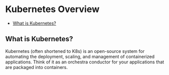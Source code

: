 # Kubernetes Overview

- [What is Kubernetes?](#what-is-kubernetes)


## What is Kubernetes?

Kubernetes (often shortened to K8s) is an open-source system for automating the deployment, scaling, and management of containerized applications. Think of it as an orchestra conductor for your applications that are packaged into containers.

